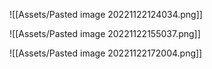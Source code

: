 ![[Assets/Pasted image 20221122124034.png]]

![[Assets/Pasted image 20221122155037.png]]

![[Assets/Pasted image 20221122172004.png]]